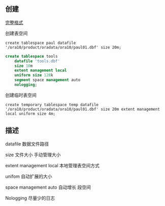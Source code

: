 ## 创建

[完整格式](https://www.techonthenet.com/oracle/tablespaces/create_tablespace.php)

创建表空间

`create tablespace paul datafile '/ora10/product/oradata/ora10/paul01.dbf' size 20m;`

```sql
create tablespace tools
	datafile 'tools.dbf'
	size 10m
	extent management local
	uniform size 128k
	segment space management auto
	nologging;
```

创建临时表空间

`create temporary tablespace temp datafile '/ora10/product/oradata/ora10/paul01.dbf' size 20m extent management local uniform size 4m;`

## 描述

datafile 数据文件路径

size 文件大小 手动管理大小

extent management local 本地管理表空间方式

unifom 自动扩展的大小

space management auto 自动增长 段空间

Nologging 尽量少的日志
